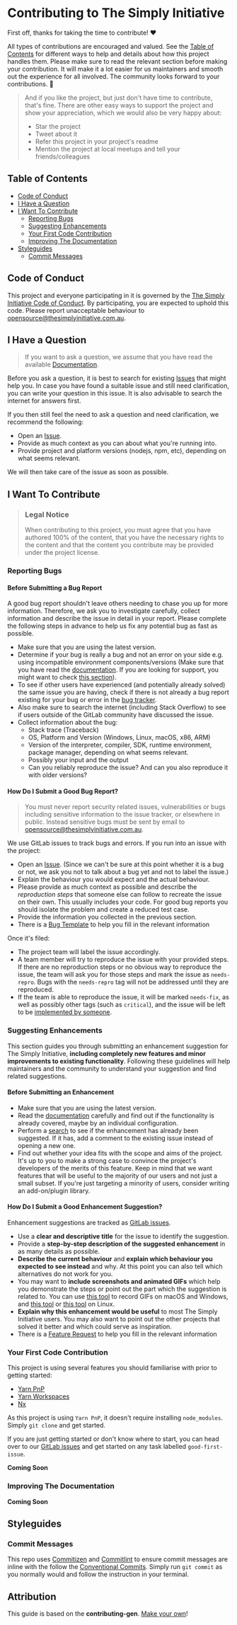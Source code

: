 <!-- omit in toc -->

# Contributing to The Simply Initiative

First off, thanks for taking the time to contribute! ❤️

All types of contributions are encouraged and valued. See the [Table of Contents](#table-of-contents) for different ways to help and details about how this project handles them. Please make sure to read the relevant section before making your contribution. It will make it a lot easier for us maintainers and smooth out the experience for all involved. The community looks forward to your contributions. 🎉

> And if you like the project, but just don't have time to contribute, that's fine. There are other easy ways to support the project and show your appreciation, which we would also be very happy about:
>
> - Star the project
> - Tweet about it
> - Refer this project in your project's readme
> - Mention the project at local meetups and tell your friends/colleagues

<!-- omit in toc -->

## Table of Contents

- [Code of Conduct](#code-of-conduct)
- [I Have a Question](#i-have-a-question)
- [I Want To Contribute](#i-want-to-contribute)
  - [Reporting Bugs](#reporting-bugs)
  - [Suggesting Enhancements](#suggesting-enhancements)
  - [Your First Code Contribution](#your-first-code-contribution)
  - [Improving The Documentation](#improving-the-documentation)
- [Styleguides](#styleguides)
  - [Commit Messages](#commit-messages)

## Code of Conduct

This project and everyone participating in it is governed by the
[The Simply Initiative Code of Conduct](https://gitlab.com/the-simply-initiative/the-simply-initiative/blob/main/CODE_OF_CONDUCT.md).
By participating, you are expected to uphold this code. Please report unacceptable behaviour
to <opensource@thesimplyinitiative.com.au>.

## I Have a Question

> If you want to ask a question, we assume that you have read the available [Documentation](docs.thesimplyinitiative.com.au).

Before you ask a question, it is best to search for existing [Issues](https://gitlab.com/the-simply-initiative/the-simply-initiative/issues) that might help you. In case you have found a suitable issue and still need clarification, you can write your question in this issue. It is also advisable to search the internet for answers first.

If you then still feel the need to ask a question and need clarification, we recommend the following:

- Open an [Issue](https://gitlab.com/the-simply-initiative/the-simply-initiative/issues/new).
- Provide as much context as you can about what you're running into.
- Provide project and platform versions (nodejs, npm, etc), depending on what seems relevant.

We will then take care of the issue as soon as possible.

## I Want To Contribute

> ### Legal Notice <!-- omit in toc -->
>
> When contributing to this project, you must agree that you have authored 100% of the content, that you have the necessary rights to the content and that the content you contribute may be provided under the project license.

### Reporting Bugs

<!-- omit in toc -->

#### Before Submitting a Bug Report

A good bug report shouldn't leave others needing to chase you up for more information. Therefore, we ask you to investigate carefully, collect information and describe the issue in detail in your report. Please complete the following steps in advance to help us fix any potential bug as fast as possible.

- Make sure that you are using the latest version.
- Determine if your bug is really a bug and not an error on your side e.g. using incompatible environment components/versions (Make sure that you have read the [documentation](docs.thesimplyinitiative.com.au). If you are looking for support, you might want to check [this section](#i-have-a-question)).
- To see if other users have experienced (and potentially already solved) the same issue you are having, check if there is not already a bug report existing for your bug or error in the [bug tracker](https://gitlab.com/the-simply-initiative/the-simply-initiative/issues?q=label%3Abug).
- Also make sure to search the internet (including Stack Overflow) to see if users outside of the GitLab community have discussed the issue.
- Collect information about the bug:
  - Stack trace (Traceback)
  - OS, Platform and Version (Windows, Linux, macOS, x86, ARM)
  - Version of the interpreter, compiler, SDK, runtime environment, package manager, depending on what seems relevant.
  - Possibly your input and the output
  - Can you reliably reproduce the issue? And can you also reproduce it with older versions?

<!-- omit in toc -->

#### How Do I Submit a Good Bug Report?

> You must never report security related issues, vulnerabilities or bugs including sensitive information to the issue tracker, or elsewhere in public. Instead sensitive bugs must be sent by email to <opensource@thesimplyinitiative.com.au>.

We use GitLab issues to track bugs and errors. If you run into an issue with the project:

- Open an [Issue](https://gitlab.com/the-simply-initiative/the-simply-initiative/issues/new). (Since we can't be sure at this point whether it is a bug or not, we ask you not to talk about a bug yet and not to label the issue.)
- Explain the behaviour you would expect and the actual behaviour.
- Please provide as much context as possible and describe the _reproduction steps_ that someone else can follow to recreate the issue on their own. This usually includes your code. For good bug reports you should isolate the problem and create a reduced test case.
- Provide the information you collected in the previous section.
- There is a [Bug Template](.gitlab/issue_templates/Bug.md) to help you fill in the relevant information

Once it's filed:

- The project team will label the issue accordingly.
- A team member will try to reproduce the issue with your provided steps. If there are no reproduction steps or no obvious way to reproduce the issue, the team will ask you for those steps and mark the issue as `needs-repro`. Bugs with the `needs-repro` tag will not be addressed until they are reproduced.
- If the team is able to reproduce the issue, it will be marked `needs-fix`, as well as possibly other tags (such as `critical`), and the issue will be left to be [implemented by someone](#your-first-code-contribution).

<!-- You might want to create an issue template for bugs and errors that can be used as a guide and that defines the structure of the information to be included. If you do so, reference it here in the description. -->

### Suggesting Enhancements

This section guides you through submitting an enhancement suggestion for The Simply Initiative, **including completely new features and minor improvements to existing functionality**. Following these guidelines will help maintainers and the community to understand your suggestion and find related suggestions.

<!-- omit in toc -->

#### Before Submitting an Enhancement

- Make sure that you are using the latest version.
- Read the [documentation](docs.thesimplyinitiative.com.au) carefully and find out if the functionality is already covered, maybe by an individual configuration.
- Perform a [search](https://gitlab.com/the-simply-initiative/the-simply-initiative/issues) to see if the enhancement has already been suggested. If it has, add a comment to the existing issue instead of opening a new one.
- Find out whether your idea fits with the scope and aims of the project. It's up to you to make a strong case to convince the project's developers of the merits of this feature. Keep in mind that we want features that will be useful to the majority of our users and not just a small subset. If you're just targeting a minority of users, consider writing an add-on/plugin library.

<!-- omit in toc -->

#### How Do I Submit a Good Enhancement Suggestion?

Enhancement suggestions are tracked as [GitLab issues](https://gitlab.com/the-simply-initiative/the-simply-initiative/issues).

- Use a **clear and descriptive title** for the issue to identify the suggestion.
- Provide a **step-by-step description of the suggested enhancement** in as many details as possible.
- **Describe the current behaviour** and **explain which behaviour you expected to see instead** and why. At this point you can also tell which alternatives do not work for you.
- You may want to **include screenshots and animated GIFs** which help you demonstrate the steps or point out the part which the suggestion is related to. You can use [this tool](https://www.cockos.com/licecap/) to record GIFs on macOS and Windows, and [this tool](https://github.com/colinkeenan/silentcast) or [this tool](https://github.com/GNOME/byzanz) on Linux. <!-- this should only be included if the project has a GUI -->
- **Explain why this enhancement would be useful** to most The Simply Initiative users. You may also want to point out the other projects that solved it better and which could serve as inspiration.
- There is a [Feature Request](.gitlab/issue_templates/Feature_Request.md) to help you fill in the relevant information

<!-- You might want to create an issue template for enhancement suggestions that can be used as a guide and that defines the structure of the information to be included. If you do so, reference it here in the description. -->

### Your First Code Contribution

This project is using several features you should familiarise with prior to getting started:

- [Yarn PnP](https://yarnpkg.com/features/pnp)
- [Yarn Workspaces](https://yarnpkg.com/features/workspaces)
- [Nx](https://nx.dev/getting-started/intro)

As this project is using `Yarn PnP`, it doesn't require installing `node_modules`. Simply `git clone` and get started.

If you are just getting started or don't know where to start, you can head over to our [GitLab issues](https://gitlab.com/the-simply-initiative/the-simply-initiative/issues) and get started on any task labelled `good-first-issue`.

<!-- TODO
How to contribute

-->

**Coming Soon**

### Improving The Documentation

<!-- TODO
Updating, improving and correcting the documentation

-->

**Coming Soon**

## Styleguides

### Commit Messages

This repo uses [Commitizen](https://commitizen-tools.github.io/commitizen/) and [Commitlint](https://commitlint.js.org/#/) to ensure commit messages are inline with the follow the [Conventional Commits](https://www.conventionalcommits.org/en/v1.0.0-beta.4/#specification). Simply run `git commit` as you normally would and follow the instruction in your terminal.

<!-- omit in toc -->

## Attribution

This guide is based on the **contributing-gen**. [Make your own](https://github.com/bttger/contributing-gen)!
